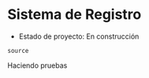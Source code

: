 <h1> Sistema de Registro </h1>

- Estado de proyecto: En construcción

``` source ```

Haciendo pruebas 
